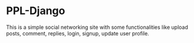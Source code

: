 # PPL-Django

This is a simple social networking site with some functionalities like upload posts, comment, replies, login, signup,
update user profile.
